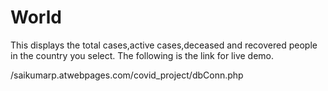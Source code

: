 # World
This displays the total cases,active cases,deceased and recovered people in the country you select.
The following is the link for live demo.


/saikumarp.atwebpages.com/covid_project/dbConn.php
